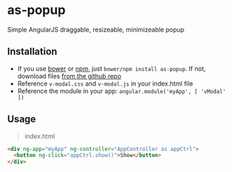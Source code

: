 # as-popup
Simple AngularJS draggable, resizeable, minimizeable popup

## Installation
  - If you use [bower](http://bower.io/) or [npm](https://www.npmjs.com/), just `bower/npm install as-popup`. If not, download files [from the github repo](https://github.com/alexandr-sizemov/as-popup)
  - Reference `v-modal.css` and `v-modal.js` in your index.html file
  - Reference the module in your app: `angular.module('myApp', [ 'vModal' ])`

## Usage

> index.html

```html
<div ng-app="myApp" ng-controller="AppController as appCtrl">
  <button ng-click="appCtrl.show()">Show</button>
</div>
```